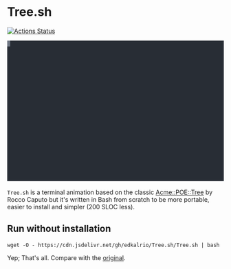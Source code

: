 # Tree.sh

[![Actions Status](https://github.com/edkalrio/Tree.sh/workflows/shellcheck/badge.svg)](https://github.com/edkalrio/Tree.sh/actions)

![](/Tree.svg)

`Tree.sh` is a terminal animation based on the classic [Acme::POE::Tree](https://github.com/rcaputo/acme-poe-tree) by Rocco Caputo but it's written in Bash from scratch to be more portable, easier to install and simpler (200 SLOC less).

## Run without installation
	wget -O - https://cdn.jsdelivr.net/gh/edkalrio/Tree.sh/Tree.sh | bash

Yep; That's all. Compare with the [original](https://www.cyberciti.biz/open-source/command-line-hacks/linux-unix-desktop-fun-christmas-tree-for-your-terminal/).	
